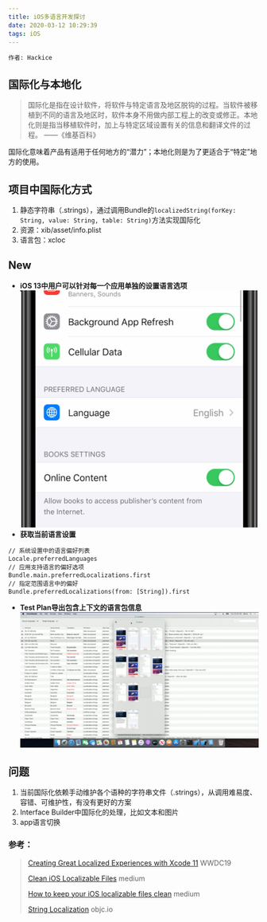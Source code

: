 ```yaml
---
title: iOS多语言开发探讨
date: 2020-03-12 10:29:39
tags: iOS
---
```

    作者: Hackice

## 国际化与本地化

>国际化是指在设计软件，将软件与特定语言及地区脱钩的过程。当软件被移植到不同的语言及地区时，软件本身不用做内部工程上的改变或修正。本地化则是指当移植软件时，加上与特定区域设置有关的信息和翻译文件的过程。
——《维基百科》

国际化意味着产品有适用于任何地方的“潜力”；本地化则是为了更适合于“特定”地方的使用。

## 项目中国际化方式
1. 静态字符串（.strings），通过调用Bundle的`localizedString(forKey: String, value: String, table: String)`方法实现国际化
2. 资源：xib/asset/info.plist
3. 语言包：xcloc

## New
- **iOS 13中用户可以针对每一个应用单独的设置语言选项**![](/images/ios_localization_01.jpg)
- **获取当前语言设置**

```
// 系统设置中的语言偏好列表
Locale.preferredLanguages
// 应用支持语言的偏好选项
Bundle.main.preferredLocalizations.first
// 指定范围语言中的偏好
Bundle.preferredLocalizations(from: [String]).first
```

- **Test Plan导出包含上下文的语言包信息**![](/images/ios_localization_02.jpg)


## 问题

1. 当前国际化依赖手动维护各个语种的字符串文件（.strings），从调用难易度、容错、可维护性，有没有更好的方案
2. Interface Builder中国际化的处理，比如文本和图片
3. app语言切换


### 参考：
>[Creating Great Localized Experiences with Xcode 11](https://developer.apple.com/videos/play/wwdc2019/403/) WWDC19
>
>[Clean iOS Localizable Files](https://buildingvts.com/clean-ios-localizable-files-8b910413b985) medium
>
>[How to keep your iOS localizable files clean](https://medium.com/stash-engineering/how-to-keep-your-ios-localizable-files-clean-swift-script-edition-a01bc649ef1d) medium
>
>[String Localization](https://www.objc.io/issues/9-strings/string-localization/) objc.io
